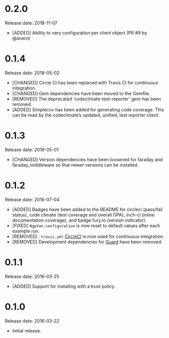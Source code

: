 # 0.2.0

Release date: 2018-11-07

- [ADDED] Ability to vary configuration per client object (PR #9 by @anero)

# 0.1.4

Release date: 2018-05-02

- [CHANGED] Circle CI has been replaced with Travis CI for continuous integration.
- [CHANGED] Gem dependencies have been moved to the Gemfile.
- [REMOVED] The deprecated 'codeclimate-test-reporter' gem has been removed.
- [ADDED] Simplecov has been added for generating code coverage. This can be read by the codeclimate’s updated, unified, test reporter client.

# 0.1.3

Release date: 2018-05-01

- [CHANGED] Version dependencies have been loosened for faraday and faraday_middleware so that newer versions can be installed.

# 0.1.2

Release date: 2016-07-04

- [ADDED] Badges have been added to the README for circleci (pass/fail status), code climate (test coverage and overall GPA), inch-ci (inline documentation coverage), and badge.fury.io (version indicator).
- [FIXED] `NgpVan.configuration` is now reset to default values after each example run.
- [REMOVED] `.travis.yml` [CircleCI](circleci.com) is now used for continuous integration.
- [REMOVED] Development dependencies for [Guard](https://github.com/guard/guard) have been removed.

# 0.1.1

Release date: 2016-03-25

- [ADDED] Support for installing with a trust policy.

# 0.1.0

Release date: 2016-03-22

- Initial release.
